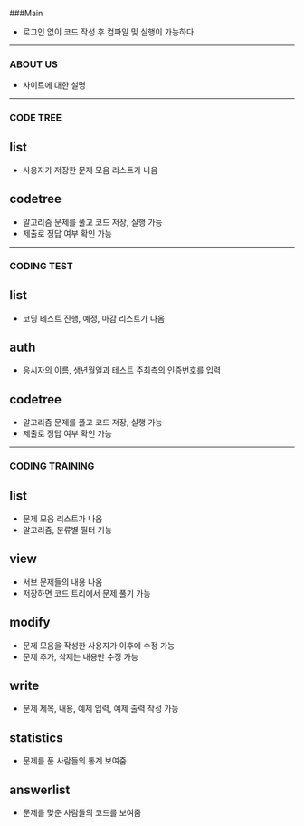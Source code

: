 ###Main
- 로그인 없이 코드 작성 후 컴파일 및 실행이 가능하다.

-----------------------------------------------------------

### ABOUT US
- 사이트에 대한 설명

-----------------------------------------------------------

### CODE TREE
##  list
 - 사용자가 저장한 문제 모음 리스트가 나옴
## codetree
 - 알고리즘 문제를 풀고 코드 저장, 실행 가능
 - 제출로 정답 여부 확인 가능

-----------------------------------------------------------

### CODING TEST
## list
 - 코딩 테스트 진행, 예정, 마감 리스트가 나옴
## auth
 - 응시자의 이름, 생년월일과 테스트 주최측의 인증번호를 입력
## codetree
 - 알고리즘 문제를 풀고 코드 저장, 실행 가능
 - 제출로 정답 여부 확인 가능

-----------------------------------------------------------

### CODING TRAINING
## list
 - 문제 모음 리스트가 나옴
 - 알고리즘, 분류별 필터 기능
## view
 - 서브 문제들의 내용 나옴
 - 저장하면 코드 트리에서 문제 풀기 가능
## modify
 - 문제 모음을 작성한 사용자가 이후에 수정 가능
 - 문제 추가, 삭제는 내용만 수정 가능
## write
 - 문제 제목, 내용, 예제 입력, 예제 출력 작성 가능
## statistics
 - 문제를 푼 사람들의 통계 보여줌
## answerlist
 - 문제를 맞춘 사람들의 코드를 보여줌